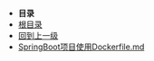 * **目录**
* [根目录](/README)
* [回到上一级](/study/Docker/README.md)
* [SpringBoot项目使用Dockerfile.md](/study/Docker/SpringBoot项目使用Dockerfile/SpringBoot项目使用Dockerfile.md)